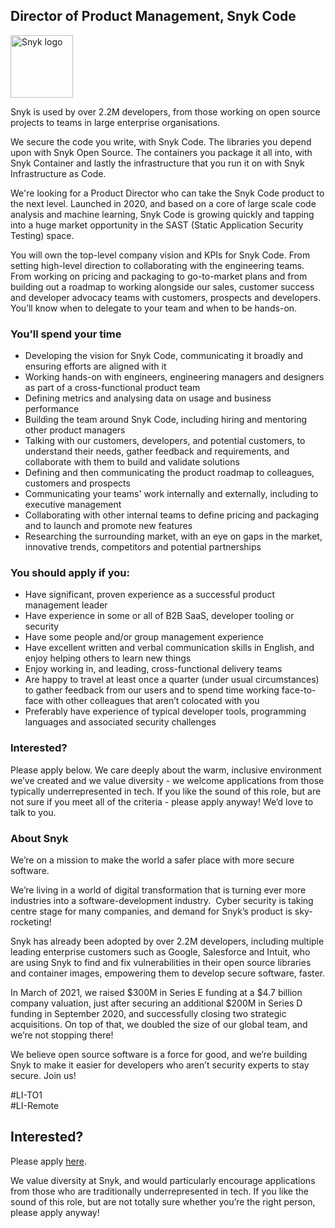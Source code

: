 Director of Product Management, Snyk Code
---

<img src="https://res.cloudinary.com/snyk/image/upload/v1537345894/press-kit/brand/logo-black.png" width="100" alt="Snyk logo" />

<p><span style="font-weight: 400;">Snyk is used by over 2.2M developers, from those working on open source projects to teams in large enterprise organisations.&nbsp;</span></p>
<p><span style="font-weight: 400;">We secure the code you write, with Snyk Code. The libraries you depend upon with Snyk Open Source. The containers you package it all into, with Snyk Container and lastly the infrastructure that you run it on with Snyk Infrastructure as Code.&nbsp;</span></p>
<p><span style="font-weight: 400;">We're looking for a Product Director who can take the Snyk Code product to the next level. Launched in 2020, and based on a core of large scale code analysis and machine learning, Snyk Code is growing quickly and tapping into a huge market opportunity in the SAST (Static Application Security Testing) space.</span></p>
<p><span style="font-weight: 400;">You will own the top-level company vision and KPIs for Snyk Code. From setting high-level direction to collaborating with the engineering teams. From working on pricing and packaging to go-to-market plans and from building out a roadmap to working alongside our sales, customer success and developer advocacy teams with customers, prospects and developers. You’ll know when to delegate to your team and when to be hands-on.</span></p>
<h3><strong>You’ll spend your time</strong></h3>
<ul>
<li style="font-weight: 400;"><span style="font-weight: 400;">Developing the vision for Snyk Code, communicating it broadly and ensuring efforts are aligned with it</span></li>
<li style="font-weight: 400;"><span style="font-weight: 400;">Working hands-on with engineers, engineering managers and designers as part of a cross-functional product team</span></li>
<li style="font-weight: 400;"><span style="font-weight: 400;">Defining metrics and analysing data on usage and business performance</span></li>
<li style="font-weight: 400;"><span style="font-weight: 400;">Building the team around Snyk Code, including hiring and mentoring other product managers</span></li>
<li style="font-weight: 400;"><span style="font-weight: 400;">Talking with our customers, developers, and potential customers, to understand their needs, gather feedback and requirements, and collaborate with them to build and validate solutions</span></li>
<li style="font-weight: 400;"><span style="font-weight: 400;">Defining and then communicating the product roadmap to colleagues, customers and prospects</span></li>
<li style="font-weight: 400;"><span style="font-weight: 400;">Communicating your teams' work internally and externally, including to executive management</span></li>
<li style="font-weight: 400;"><span style="font-weight: 400;">Collaborating with other internal teams to define pricing and packaging and to launch and promote new features</span></li>
<li style="font-weight: 400;"><span style="font-weight: 400;">Researching the surrounding market, with an eye on gaps in the market, innovative trends, competitors and potential partnerships</span></li>
</ul>
<h3><strong>You should apply if you:</strong></h3>
<ul>
<li style="font-weight: 400;"><span style="font-weight: 400;">Have significant, proven experience as a successful product management leader</span></li>
<li style="font-weight: 400;"><span style="font-weight: 400;">Have experience in some or all of B2B SaaS, developer tooling or security</span></li>
<li style="font-weight: 400;"><span style="font-weight: 400;">Have some people and/or group management experience</span></li>
<li style="font-weight: 400;"><span style="font-weight: 400;">Have excellent written and verbal communication skills in English, and enjoy helping others to learn new things</span></li>
<li style="font-weight: 400;"><span style="font-weight: 400;">Enjoy working in, and leading, cross-functional delivery teams</span></li>
<li style="font-weight: 400;"><span style="font-weight: 400;">Are happy to travel at least once a quarter (under usual circumstances) to gather feedback from our users and to spend time working face-to-face with other colleagues that aren’t colocated with you</span></li>
<li style="font-weight: 400;"><span style="font-weight: 400;">Preferably have experience of typical developer tools, programming languages and associated security challenges</span></li>
</ul>
<h3><strong>Interested?</strong></h3>
<p><span style="font-weight: 400;">Please apply below. We care deeply about the warm, inclusive environment we’ve created and we value diversity - we welcome applications from those typically underrepresented in tech. If you like the sound of this role, but are not sure if you meet all of the criteria - please apply anyway! We’d love to talk to you.&nbsp;</span></p>
<h3><strong>About Snyk</strong></h3>
<p><span style="font-weight: 400;">We’re on a mission to make the world a safer place with more secure software.</span></p>
<p><span style="font-weight: 400;">We’re living in a world of digital transformation that is turning ever more industries into a software-development industry.&nbsp; Cyber security is taking centre stage for many companies, and demand for Snyk’s product is sky-rocketing!&nbsp;&nbsp;</span></p>
<p><span style="font-weight: 400;">Snyk has already been adopted by over 2.2M developers, including multiple leading enterprise customers such as Google, Salesforce and Intuit, who are using Snyk to find and fix vulnerabilities in their open source libraries and container images, empowering them to develop secure software, faster.</span></p>
<p><span style="font-weight: 400;">In March of 2021, we raised $300M in Series E funding at a $4.7 billion company valuation, just after securing an additional $200M in Series D funding in September 2020, and successfully closing two strategic acquisitions. On top of that, we doubled the size of our global team, and we’re not stopping there!&nbsp;&nbsp;</span></p>
<p><span style="font-weight: 400;">We believe open source software is a force for good, and we’re building Snyk to make it easier for developers who aren’t security experts to stay secure. Join us!</span></p>
<p>#LI-TO1<br>#LI-Remote</p>

Interested?
---

Please apply [here](https://boards.greenhouse.io/snyk/jobs/5347131002#app).

We value diversity at Snyk, and would particularly encourage applications from those who are traditionally underrepresented in tech.
If you like the sound of this role, but are not totally sure whether you’re the right person, please apply anyway!

